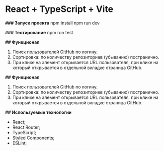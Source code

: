 # React + TypeScript + Vite

**### Запуск проекта**
npm install
npm run dev

**### Тестирование**
npm run test

**## Функционал**
1. Поиск пользователей GitHub по логину.
2. Сортировка: по количеству репозиториев (убыванию) постранично.
3. При клике на элемент открывается URL пользователя, при клике на который открывается в отдельной вкладке страница GitHub.

**## Функционал**
1. Поиск пользователей GitHub по логину.
2. Сортировка: по количеству репозиториев (убыванию) постранично.
3. При клике на элемент открывается URL пользователя, при клике на который открывается в отдельной вкладке страница GitHub.

**## Используемые технологии**
- React;
- React Router;
- TypeScript;
- Styled Components;
- ESLint;
